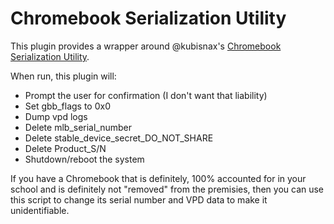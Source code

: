# Chromebook Serialization Utility

This plugin provides a wrapper around @kubisnax's [Chromebook Serialization Utility](https://github.com/kubisnax/chromebook_serialization_tool/).

When run, this plugin will:
- Prompt the user for confirmation (I don't want that liability)
- Set gbb_flags to 0x0
- Dump vpd logs
- Delete mlb_serial_number
- Delete stable_device_secret_DO_NOT_SHARE
- Delete Product_S/N 
- Shutdown/reboot the system

If you have a Chromebook that is definitely, 100% accounted for in your school and is definitely not "removed" from the premisies, then you can use this script to change its serial number and VPD data to make it unidentifiable.
